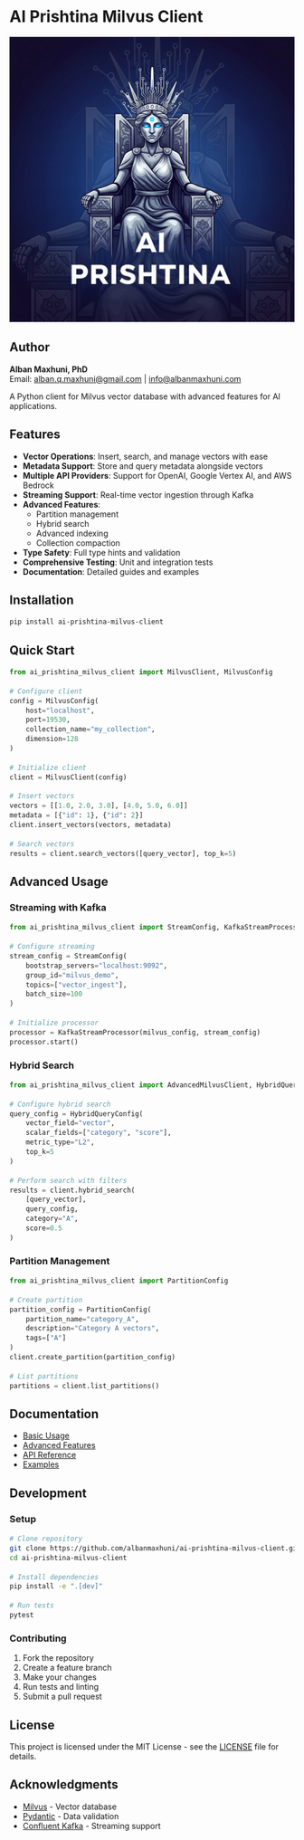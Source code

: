 # AI Prishtina Milvus Client

![AI Prishtina Logo](assets/png/ai-prishtina.jpeg)

## Author
**Alban Maxhuni, PhD**  
Email: [alban.q.maxhuni@gmail.com](mailto:alban.q.maxhuni@gmail.com) | [info@albanmaxhuni.com](mailto:info@albanmaxhuni.com)


A Python client for Milvus vector database with advanced features for AI applications.

## Features

- **Vector Operations**: Insert, search, and manage vectors with ease
- **Metadata Support**: Store and query metadata alongside vectors
- **Multiple API Providers**: Support for OpenAI, Google Vertex AI, and AWS Bedrock
- **Streaming Support**: Real-time vector ingestion through Kafka
- **Advanced Features**:
  - Partition management
  - Hybrid search
  - Advanced indexing
  - Collection compaction
- **Type Safety**: Full type hints and validation
- **Comprehensive Testing**: Unit and integration tests
- **Documentation**: Detailed guides and examples

## Installation

```bash
pip install ai-prishtina-milvus-client
```

## Quick Start

```python
from ai_prishtina_milvus_client import MilvusClient, MilvusConfig

# Configure client
config = MilvusConfig(
    host="localhost",
    port=19530,
    collection_name="my_collection",
    dimension=128
)

# Initialize client
client = MilvusClient(config)

# Insert vectors
vectors = [[1.0, 2.0, 3.0], [4.0, 5.0, 6.0]]
metadata = [{"id": 1}, {"id": 2}]
client.insert_vectors(vectors, metadata)

# Search vectors
results = client.search_vectors([query_vector], top_k=5)
```

## Advanced Usage

### Streaming with Kafka

```python
from ai_prishtina_milvus_client import StreamConfig, KafkaStreamProcessor

# Configure streaming
stream_config = StreamConfig(
    bootstrap_servers="localhost:9092",
    group_id="milvus_demo",
    topics=["vector_ingest"],
    batch_size=100
)

# Initialize processor
processor = KafkaStreamProcessor(milvus_config, stream_config)
processor.start()
```

### Hybrid Search

```python
from ai_prishtina_milvus_client import AdvancedMilvusClient, HybridQueryConfig

# Configure hybrid search
query_config = HybridQueryConfig(
    vector_field="vector",
    scalar_fields=["category", "score"],
    metric_type="L2",
    top_k=5
)

# Perform search with filters
results = client.hybrid_search(
    [query_vector],
    query_config,
    category="A",
    score=0.5
)
```

### Partition Management

```python
from ai_prishtina_milvus_client import PartitionConfig

# Create partition
partition_config = PartitionConfig(
    partition_name="category_A",
    description="Category A vectors",
    tags=["A"]
)
client.create_partition(partition_config)

# List partitions
partitions = client.list_partitions()
```

## Documentation

- [Basic Usage](docs/basic_usage.md)
- [Advanced Features](docs/advanced_features.md)
- [API Reference](docs/api_reference.md)
- [Examples](examples/)

## Development

### Setup

```bash
# Clone repository
git clone https://github.com/albanmaxhuni/ai-prishtina-milvus-client.git
cd ai-prishtina-milvus-client

# Install dependencies
pip install -e ".[dev]"

# Run tests
pytest
```

### Contributing

1. Fork the repository
2. Create a feature branch
3. Make your changes
4. Run tests and linting
5. Submit a pull request

## License

This project is licensed under the MIT License - see the [LICENSE](LICENSE) file for details.

## Acknowledgments

- [Milvus](https://milvus.io/) - Vector database
- [Pydantic](https://pydantic-docs.helpmanual.io/) - Data validation
- [Confluent Kafka](https://docs.confluent.io/) - Streaming support